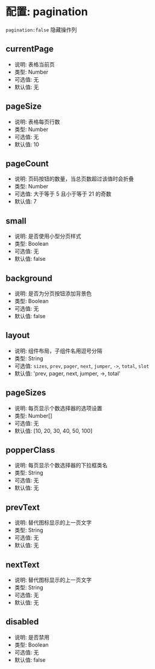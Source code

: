 # 配置: pagination

`pagination:false` 隐藏操作列

## currentPage

* 说明: 表格当前页
* 类型: Number
* 可选值: 无
* 默认值: 无

## pageSize

* 说明: 表格每页行数
* 类型: Number
* 可选值: 无
* 默认值: 10

## pageCount

* 说明: 页码按钮的数量，当总页数超过该值时会折叠
* 类型: Number
* 可选值: 大于等于 5 且小于等于 21 的奇数
* 默认值: 7

## small

* 说明: 是否使用小型分页样式
* 类型: Boolean
* 可选值: 无
* 默认值: false

## background

* 说明: 是否为分页按钮添加背景色
* 类型: Boolean
* 可选值: 无
* 默认值: false

## layout

* 说明: 组件布局，子组件名用逗号分隔
* 类型: String
* 可选值: `sizes`, `prev`, `pager`, `next`, `jumper`, `->`, `total`, `slot`
* 默认值: 'prev, pager, next, jumper, ->, total'

## pageSizes

* 说明: 每页显示个数选择器的选项设置
* 类型: Number[]
* 可选值: 无
* 默认值: [10, 20, 30, 40, 50, 100]

## popperClass

* 说明: 每页显示个数选择器的下拉框类名
* 类型: String
* 可选值: 无
* 默认值: 无

## prevText

* 说明: 替代图标显示的上一页文字
* 类型: String
* 可选值: 无
* 默认值: 无

## nextText

* 说明: 替代图标显示的上一页文字
* 类型: String
* 可选值: 无
* 默认值: 无

## disabled

* 说明: 是否禁用
* 类型: Boolean
* 可选值: 无
* 默认值: false
